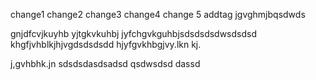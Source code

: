 change1
change2
change3
change4
change 5
addtag
jgvghmjbqsdwds

gnjdfcvjkuyhb
yjtgkvkuhbj
jyfchgvkguhbjsdsdsdsdwsdsdsd
khgfjvhblkjhjvgdsdsdsdd
hjyfgvkhbgjvy.lkn kj.

j,gvhbhk.jn
sdsdsdasdsadsd
qsdwsdsd
dassd
